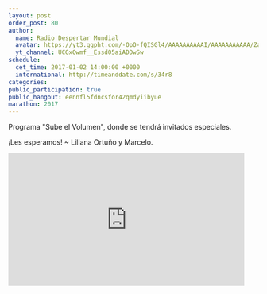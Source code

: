 ```yaml
---
layout: post
order_post: 80
author:
  name: Radio Despertar Mundial
  avatar: https://yt3.ggpht.com/-OpO-fQISGl4/AAAAAAAAAAI/AAAAAAAAAAA/ZacZSjYIl0M/s88-c-k-no-mo-rj-c0xffffff/photo.jpg
  yt_channel: UCGxOwmf__Essd05aiADDwSw
schedule:
  cet_time: 2017-01-02 14:00:00 +0000
  international: http://timeanddate.com/s/34r8
categories:
public_participation: true
public_hangout: eennfl5fdncsfor42qmdyiibyue
marathon: 2017
---
```

Programa "Sube el Volumen", donde se tendrá invitados especiales.

¡Les esperamos! ~ Liliana Ortuño y Marcelo.

<iframe width="475" height="267" src="https://www.youtube.com/embed/oDen-nQ9-vk" frameborder="0" allowfullscreen></iframe-->
